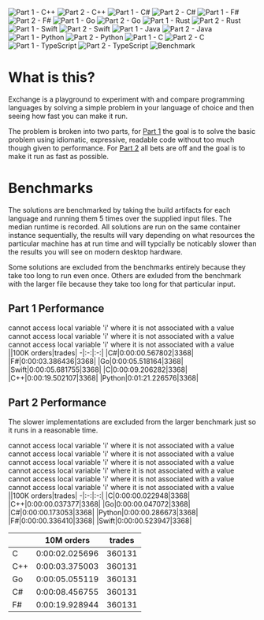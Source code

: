 ![Part 1 - C++](https://github.com/GaryHughes/Exchange/workflows/Part%201%20-%20C++/badge.svg) ![Part 2 - C++](https://github.com/GaryHughes/Exchange/workflows/Part%202%20-%20C++/badge.svg) ![Part 1 - C#](https://github.com/GaryHughes/Exchange/workflows/Part%201%20-%20C%23/badge.svg) ![Part 2 - C#](https://github.com/GaryHughes/Exchange/workflows/Part%202%20-%20C%23/badge.svg) ![Part 1 - F#](https://github.com/GaryHughes/Exchange/workflows/Part%201%20-%20F%23/badge.svg) ![Part 2 - F#](https://github.com/GaryHughes/Exchange/workflows/Part%202%20-%20F%23/badge.svg) ![Part 1 - Go](https://github.com/GaryHughes/Exchange/workflows/Part%201%20-%20Go/badge.svg) ![Part 2 - Go](https://github.com/GaryHughes/Exchange/workflows/Part%202%20-%20Go/badge.svg) ![Part 1 - Rust](https://github.com/GaryHughes/Exchange/workflows/Part%201%20-%20Rust/badge.svg) ![Part 2 - Rust](https://github.com/GaryHughes/Exchange/workflows/Part%202%20-%20Rust/badge.svg) ![Part 1 - Swift](https://github.com/GaryHughes/Exchange/workflows/Part%201%20-%20Swift/badge.svg) ![Part 2 - Swift](https://github.com/GaryHughes/Exchange/workflows/Part%202%20-%20Swift/badge.svg) ![Part 1 - Java](https://github.com/GaryHughes/Exchange/workflows/Part%201%20-%20Java/badge.svg) ![Part 2 - Java](https://github.com/GaryHughes/Exchange/workflows/Part%202%20-%20Java/badge.svg) ![Part 1 - Python](https://github.com/GaryHughes/Exchange/workflows/Part%201%20-%20Python/badge.svg) ![Part 2 - Python](https://github.com/GaryHughes/Exchange/workflows/Part%202%20-%20Python/badge.svg) ![Part 1 - C](https://github.com/GaryHughes/Exchange/workflows/Part%201%20-%20C/badge.svg) ![Part 2 - C](https://github.com/GaryHughes/Exchange/workflows/Part%202%20-%20C/badge.svg) ![Part 1 - TypeScript](https://github.com/GaryHughes/Exchange/workflows/Part%201%20-%20TypeScript/badge.svg) ![Part 2 - TypeScript](https://github.com/GaryHughes/Exchange/workflows/Part%202%20-%20TypeScript/badge.svg) ![Benchmark](https://github.com/GaryHughes/Exchange/workflows/Benchmark/badge.svg) 

# What is this?

Exchange is a playground to experiment with and compare programming languages by solving a simple problem in your language of choice and then seeing how fast you can make it run.

The problem is broken into two parts, for [Part 1](https://github.com/GaryHughes/Exchange/tree/master/Part%201) the goal is to solve the basic problem using idiomatic, expressive, readable code without too much though given to performance. For [Part 2](https://github.com/GaryHughes/Exchange/tree/master/Part%202) all bets are off and the goal is to make it run as fast as possible.

# Benchmarks

The solutions are benchmarked by taking the build artifacts for each language and running them 5 times over the supplied input files. The median runtime is recorded. All solutions are run on the same container instance sequentially, the results will vary depending on what resources the particular machine has at run time and will typcially be noticably slower than the results you will see on modern desktop hardware.

Some solutions are excluded from the benchmarks entirely because they take too long to run even once. Others are exluded from the benchmark with the larger file because they take too long for that particular input.

## Part 1 Performance


cannot access local variable 'i' where it is not associated with a value
cannot access local variable 'i' where it is not associated with a value
cannot access local variable 'i' where it is not associated with a value
||100K orders|trades|
-|:-:|:-:|
|C#|0:00:00.567802|3368|
|F#|0:00:03.386436|3368|
|Go|0:00:05.518164|3368|
|Swift|0:00:05.681755|3368|
|C|0:00:09.206282|3368|
|C++|0:00:19.502107|3368|
|Python|0:01:21.226576|3368|


## Part 2 Performance

The slower implementations are excluded from the larger benchmark just so it runs in a reasonable time.

cannot access local variable 'i' where it is not associated with a value
cannot access local variable 'i' where it is not associated with a value
cannot access local variable 'i' where it is not associated with a value
cannot access local variable 'i' where it is not associated with a value
cannot access local variable 'i' where it is not associated with a value
cannot access local variable 'i' where it is not associated with a value
||100K orders|trades|
-|:-:|:-:|
|C|0:00:00.022948|3368|
|C++|0:00:00.037377|3368|
|Go|0:00:00.047072|3368|
|C#|0:00:00.173053|3368|
|Python|0:00:00.286673|3368|
|F#|0:00:00.336410|3368|
|Swift|0:00:00.523947|3368|


||10M orders|trades|
-|:-:|:-:|
|C|0:00:02.025696|360131|
|C++|0:00:03.375003|360131|
|Go|0:00:05.055119|360131|
|C#|0:00:08.456755|360131|
|F#|0:00:19.928944|360131|


